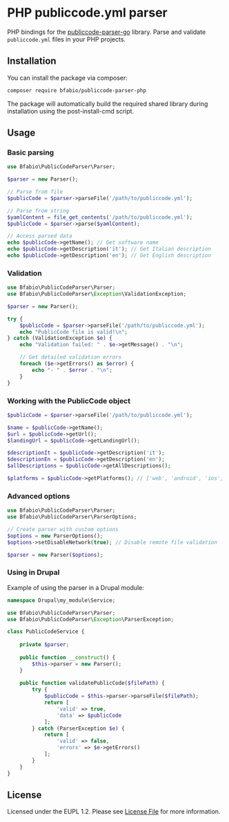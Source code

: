# PHP publiccode.yml parser

PHP bindings for the [publiccode-parser-go](https://github.com/italia/publiccode-parser-go) library. Parse and validate `publiccode.yml` files in your PHP projects.

## Installation

You can install the package via composer:

```bash
composer require bfabio/publiccode-parser-php
```

The package will automatically build the required shared library during installation using the post-install-cmd script.

## Usage

### Basic parsing

```php
use Bfabio\PublicCodeParser\Parser;

$parser = new Parser();

// Parse from file
$publicCode = $parser->parseFile('/path/to/publiccode.yml');

// Parse from string
$yamlContent = file_get_contents('/path/to/publiccode.yml');
$publicCode = $parser->parse($yamlContent);

// Access parsed data
echo $publicCode->getName(); // Get software name
echo $publicCode->getDescription('it'); // Get Italian description
echo $publicCode->getDescription('en'); // Get English description
```

### Validation

```php
use Bfabio\PublicCodeParser\Parser;
use Bfabio\PublicCodeParser\Exception\ValidationException;

$parser = new Parser();

try {
    $publicCode = $parser->parseFile('/path/to/publiccode.yml');
    echo "PublicCode file is valid!\n";
} catch (ValidationException $e) {
    echo "Validation failed: " . $e->getMessage() . "\n";

    // Get detailed validation errors
    foreach ($e->getErrors() as $error) {
        echo "- " . $error . "\n";
    }
}
```

### Working with the PublicCode object

```php
$publicCode = $parser->parseFile('/path/to/publiccode.yml');

$name = $publicCode->getName();
$url = $publicCode->getUrl();
$landingUrl = $publicCode->getLandingUrl();

$descriptionIt = $publicCode->getDescription('it');
$descriptionEn = $publicCode->getDescription('en');
$allDescriptions = $publicCode->getAllDescriptions();

$platforms = $publicCode->getPlatforms(); // ['web', 'android', 'ios', etc.]
```

### Advanced options

```php
use Bfabio\PublicCodeParser\Parser;
use Bfabio\PublicCodeParser\ParserOptions;

// Create parser with custom options
$options = new ParserOptions();
$options->setDisableNetwork(true); // Disable remote file validation

$parser = new Parser($options);
```

### Using in Drupal

Example of using the parser in a Drupal module:

```php
namespace Drupal\my_module\Service;

use Bfabio\PublicCodeParser\Parser;
use Bfabio\PublicCodeParser\Exception\ParserException;

class PublicCodeService {
    
    private $parser;
    
    public function __construct() {
        $this->parser = new Parser();
    }
    
    public function validatePublicCode($filePath) {
        try {
            $publicCode = $this->parser->parseFile($filePath);
            return [
                'valid' => true,
                'data' => $publicCode
            ];
        } catch (ParserException $e) {
            return [
                'valid' => false,
                'errors' => $e->getErrors()
            ];
        }
    }
}
```

## License

Licensed under the EUPL 1.2. Please see [License File](LICENSE) for more information.
